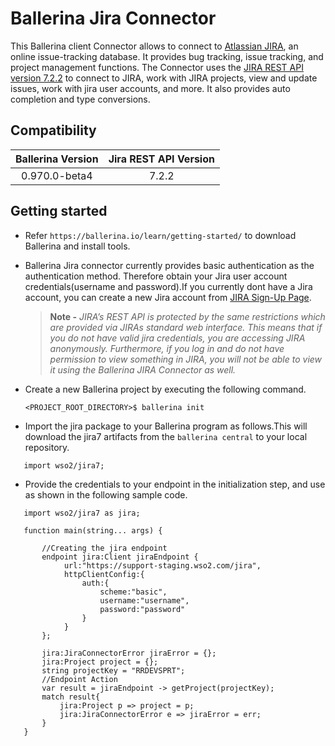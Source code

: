 # Ballerina Jira Connector
This Ballerina client Connector allows to connect to [Atlassian JIRA](https://www.jira.com), an online issue-tracking 
database. It provides bug tracking, issue tracking, and project management functions.
The Connector uses the [JIRA REST API version 7.2.2](https://docs.atlassian.com/software/jira/docs/api/REST/7.2.2/) to 
connect to JIRA, work with JIRA projects, view and update issues, work with jira user accounts, and more. 
It also provides auto completion and type conversions.  

## Compatibility

| Ballerina Version | Jira REST API Version |
|:-------------------:|:-------------------:|
|0.970.0-beta4|7.2.2|

## Getting started

- Refer `https://ballerina.io/learn/getting-started/` to download Ballerina and install tools.

- Ballerina Jira connector currently provides basic authentication as the authentication method. Therefore obtain your 
  Jira user account credentials(username and password).If you currently dont have a Jira account, you can create a new Jira account from 
  [JIRA Sign-Up Page](https://id.atlassian.com/signup?application=mac&tenant=&continue=https%3A%2F%2Fmy.atlassian.com).
    > **Note -** 
    *JIRA’s REST API is protected by the same restrictions which are provided via JIRAs standard web interface.
    This means that if you do not have valid jira credentials, you are accessing JIRA anonymously. Furthermore, 
    if you log in and do not have permission to view something in JIRA, you will not be able to view it using the 
    Ballerina JIRA Connector as well.*

- Create a new Ballerina project by executing the following command.
  
  `<PROJECT_ROOT_DIRECTORY>$ ballerina init`
  
- Import the jira package to your Ballerina program as follows.This will download the jira7 artifacts from the 
`ballerina central` to your local repository.

```ballerina
   import wso2/jira7;
```

- Provide the credentials to your endpoint in the initialization step, and use as shown 
in the following sample code.

```ballerina
   import wso2/jira7 as jira;
   
   function main(string... args) { 
     
       //Creating the jira endpoint
       endpoint jira:Client jiraEndpoint {
            url:"https://support-staging.wso2.com/jira",
            httpClientConfig:{
                auth:{
                    scheme:"basic",
                    username:"username",
                    password:"password"
                }
            }
       };
       
       jira:JiraConnectorError jiraError = {};
       jira:Project project = {};
       string projectKey = "RRDEVSPRT";    
       //Endpoint Action
       var result = jiraEndpoint -> getProject(projectKey);
       match result{
           jira:Project p => project = p;
           jira:JiraConnectorError e => jiraError = err;
       }
   }
    
```